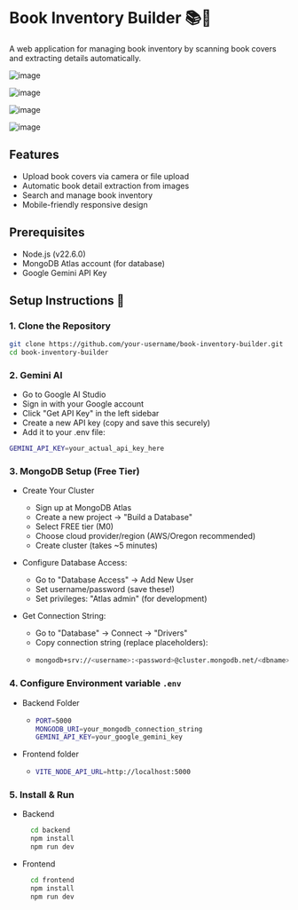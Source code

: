 # Book Inventory Builder 📚📸

A web application for managing book inventory by scanning book covers and extracting details automatically.

![image](https://github.com/user-attachments/assets/3d01a8f4-ef6b-48ac-93b2-8730adff8438)

![image](https://github.com/user-attachments/assets/76655b0d-d747-4b82-833b-67df4ba01ac2)

![image](https://github.com/user-attachments/assets/a99c844c-7ffb-48fd-a2b4-67f1dba95bef)

![image](https://github.com/user-attachments/assets/89c13115-91aa-4d7e-a8f3-e7c8ff2c6d94)


## Features
- Upload book covers via camera or file upload
- Automatic book detail extraction from images
- Search and manage book inventory
- Mobile-friendly responsive design

## Prerequisites
- Node.js (v22.6.0)
- MongoDB Atlas account (for database)
- Google Gemini API Key 

## Setup Instructions 🚀

### 1. Clone the Repository
```bash
git clone https://github.com/your-username/book-inventory-builder.git
cd book-inventory-builder
```
### 2. Gemini AI 
- Go to Google AI Studio
- Sign in with your Google account
- Click "Get API Key" in the left sidebar
- Create a new API key (copy and save this securely)
- Add it to your .env file:

```bash
GEMINI_API_KEY=your_actual_api_key_here
```

### 3. MongoDB Setup (Free Tier)
  - Create Your Cluster
    - Sign up at MongoDB Atlas
    - Create a new project → "Build a Database"
    - Select FREE tier (M0)
    - Choose cloud provider/region (AWS/Oregon recommended)
    -  Create cluster (takes ~5 minutes)

- Configure Database Access:
    - Go to "Database Access" → Add New User
    - Set username/password (save these!)
    - Set privileges: "Atlas admin" (for development)

- Get Connection String:
    - Go to "Database" → Connect → "Drivers"
    - Copy connection string (replace placeholders):
    - ```bash
      mongodb+srv://<username>:<password>@cluster.mongodb.net/<dbname>?retryWrites=true&w=majority
      ```
### 4. Configure Environment variable `.env`
  - Backend Folder
    - ```bash
      PORT=5000
      MONGODB_URI=your_mongodb_connection_string
      GEMINI_API_KEY=your_google_gemini_key
      ```
  - Frontend folder
    - ```bash
      VITE_NODE_API_URL=http://localhost:5000
      ```
### 5. Install & Run
  - Backend
    ```bash
      cd backend
      npm install
      npm run dev
    ```
    
- Frontend
    ```bash
      cd frontend
      npm install
      npm run dev
    ```
